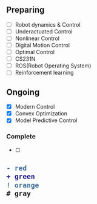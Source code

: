 ## Preparing
- [ ] Robot dynamics & Control
- [ ] Underactuated Control
- [ ] Nonlinear Control
- [ ] Digital Motion Control
- [ ] Optimal Control
- [ ] CS231N
- [ ] ROS(Robot Operating System)
- [ ] Reinforcement learning

## Ongoing
- [x] Modern Control 
- [x] Convex Optimization	 
- [x] Model Predictive Control

### Complete
- [ ] 

<h2>

```diff
- red
+ green
! orange
# gray
```

</h2>


